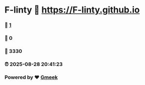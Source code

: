 # F-linty :link: https://F-linty.github.io 
### :page_facing_up: [1](https://F-linty.github.io/tag.html) 
### :speech_balloon: 0 
### :hibiscus: 3330 
### :alarm_clock: 2025-08-28 20:41:23 
### Powered by :heart: [Gmeek](https://github.com/Meekdai/Gmeek)
